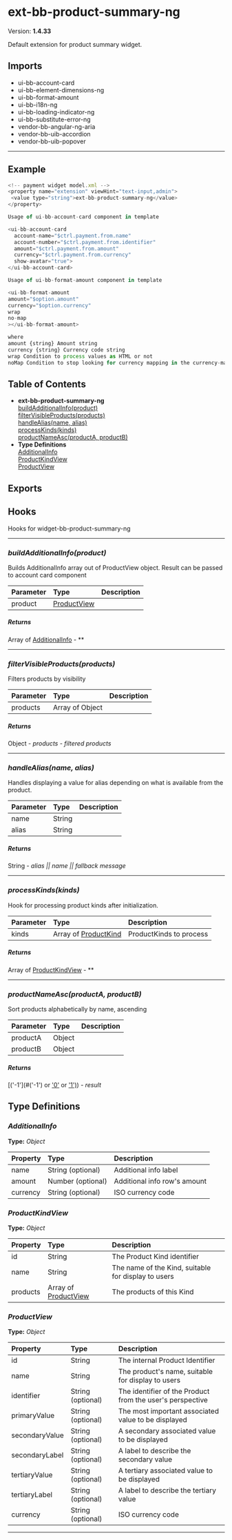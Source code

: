 # ext-bb-product-summary-ng


Version: **1.4.33**

Default extension for product summary widget.

## Imports

* ui-bb-account-card
* ui-bb-element-dimensions-ng
* ui-bb-format-amount
* ui-bb-i18n-ng
* ui-bb-loading-indicator-ng
* ui-bb-substitute-error-ng
* vendor-bb-angular-ng-aria
* vendor-bb-uib-accordion
* vendor-bb-uib-popover

---

## Example

```javascript
<!-- payment widget model.xml -->
<property name="extension" viewHint="text-input,admin">
 <value type="string">ext-bb-product-summary-ng</value>
</property>

Usage of ui-bb-account-card component in template

<ui-bb-account-card
  account-name="$ctrl.payment.from.name"
  account-number="$ctrl.payment.from.identifier"
  amount="$ctrl.payment.from.amount"
  currency="$ctrl.payment.from.currency"
  show-avatar="true">
</ui-bb-account-card>

Usage of ui-bb-format-amount component in template

<ui-bb-format-amount
amount="$option.amount"
currency="$option.currency"
wrap
no-map
></ui-bb-format-amount>

where
amount {string} Amount string
currency {string} Currency code string
wrap Condition to process values as HTML or not
noMap Condition to stop looking for currency mapping in the currency-map
```

## Table of Contents
- **ext-bb-product-summary-ng**<br/>    <a href="#ext-bb-product-summary-ngbuildAdditionalInfo">buildAdditionalInfo(product)</a><br/>    <a href="#ext-bb-product-summary-ngfilterVisibleProducts">filterVisibleProducts(products)</a><br/>    <a href="#ext-bb-product-summary-nghandleAlias">handleAlias(name, alias)</a><br/>    <a href="#ext-bb-product-summary-ngprocessKinds">processKinds(kinds)</a><br/>    <a href="#ext-bb-product-summary-ngproductNameAsc">productNameAsc(productA, productB)</a><br/>
- **Type Definitions**<br/>    <a href="#AdditionalInfo">AdditionalInfo</a><br/>    <a href="#ProductKindView">ProductKindView</a><br/>    <a href="#ProductView">ProductView</a><br/>

## Exports


## Hooks

Hooks for widget-bb-product-summary-ng

---

### <a name="ext-bb-product-summary-ngbuildAdditionalInfo"></a>*buildAdditionalInfo(product)*

Builds AdditionalInfo array out of ProductView object.
Result can be passed to account card component

| Parameter | Type | Description |
| :-- | :-- | :-- |
| product | [ProductView](#ProductView) |  |

##### Returns

Array of [AdditionalInfo](#AdditionalInfo) - **

---

### <a name="ext-bb-product-summary-ngfilterVisibleProducts"></a>*filterVisibleProducts(products)*

Filters products by visibility

| Parameter | Type | Description |
| :-- | :-- | :-- |
| products | Array of Object |  |

##### Returns

Object - *products - filtered products*

---

### <a name="ext-bb-product-summary-nghandleAlias"></a>*handleAlias(name, alias)*

Handles displaying a value for alias depending on what is available
from the product.

| Parameter | Type | Description |
| :-- | :-- | :-- |
| name | String |  |
| alias | String |  |

##### Returns

String - *alias || name || fallback message*

---

### <a name="ext-bb-product-summary-ngprocessKinds"></a>*processKinds(kinds)*

Hook for processing product kinds after initialization.

| Parameter | Type | Description |
| :-- | :-- | :-- |
| kinds | Array of [ProductKind](#ProductKind) | ProductKinds to process |

##### Returns

Array of [ProductKindView](#ProductKindView) - **

---

### <a name="ext-bb-product-summary-ngproductNameAsc"></a>*productNameAsc(productA, productB)*

Sort products alphabetically by name, ascending

| Parameter | Type | Description |
| :-- | :-- | :-- |
| productA | Object |  |
| productB | Object |  |

##### Returns

[('-1'](#('-1') or ['0'](#'0') or ['1')](#'1')) - *result*

## Type Definitions


### <a name="AdditionalInfo"></a>*AdditionalInfo*


**Type:** *Object*


| Property | Type | Description |
| :-- | :-- | :-- |
| name | String (optional) | Additional info label |
| amount | Number (optional) | Additional info row's amount |
| currency | String (optional) | ISO currency code |

### <a name="ProductKindView"></a>*ProductKindView*


**Type:** *Object*


| Property | Type | Description |
| :-- | :-- | :-- |
| id | String | The Product Kind identifier |
| name | String | The name of the Kind, suitable for display to users |
| products | Array of [ProductView](#ProductView) | The products of this Kind |

### <a name="ProductView"></a>*ProductView*


**Type:** *Object*


| Property | Type | Description |
| :-- | :-- | :-- |
| id | String | The internal Product Identifier |
| name | String | The product's name, suitable for display to users |
| identifier | String (optional) | The identifier of the Product from the user's perspective |
| primaryValue | String (optional) | The most important associated value to be displayed |
| secondaryValue | String (optional) | A secondary associated value to be displayed |
| secondaryLabel | String (optional) | A label to describe the secondary value |
| tertiaryValue | String (optional) | A tertiary associated value to be displayed |
| tertiaryLabel | String (optional) | A label to describe the tertiary value |
| currency | String (optional) | ISO currency code |

---
